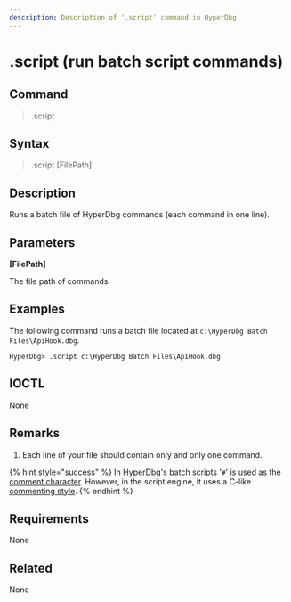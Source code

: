 ```yaml
---
description: Description of '.script' command in HyperDbg.
---
```


# .script \(run batch script commands\)

## Command

> .script

## Syntax

> .script \[FilePath\]

## Description

Runs a batch file of HyperDbg commands \(each command in one line\).

## Parameters

**\[FilePath\]**

The file path of commands.

## Examples

The following command runs a batch file located at `c:\HyperDbg Batch Files\ApiHook.dbg`.

```text
HyperDbg> .script c:\HyperDbg Batch Files\ApiHook.dbg
```

## IOCTL

None

## **Remarks**

1. Each line of your file should contain only and only one command.

{% hint style="success" %}
In HyperDbg's batch scripts '`#`' is used as the [comment character](https://docs.hyperdbg.org/commands/debugging-commands/comment). However, in the script engine, it uses a C-like [commenting style](https://docs.hyperdbg.org/commands/scripting-language/assumptions-and-evaluations#comments).
{% endhint %}

## Requirements

None

## Related

None

